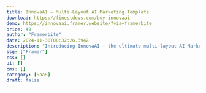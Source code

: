 ```yaml
---
title: InnovaAI — Multi-Layout AI Marketing Template
download: https://finestdevs.com/buy-innovaai
demo: https://innovaai.framer.website/?via=framerbite
price: 49
author: "Framerbite"
date: 2024-11-30T08:32:26.394Z
description: "Introducing InnovaAI – the ultimate multi-layout AI Marketing website Framer template. It comes with 4 unique homepages to choose from. You also get 18 ready-made pages. That means less work for you!"
ssg: ["Framer"]
css: []
ui: []
cms: []
category: [SaaS]
draft: false
---
```

